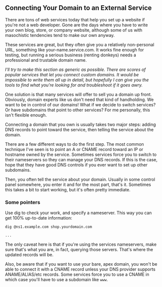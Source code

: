 ## Connecting Your Domain to an External Service

There are tons of web services today that help you set up a website if you're not a web developer. Gone are the days where you have to write your own blog, store, or company website, although some of us with masochistic tendencies tend to make our own anyway.

These services are great, but they often give you a relatively non-personal URL, something like your-name.service.com. It works fine enough for testing, but running a serious business (renting donkeys) needs a professional and trustable domain name.

_I'll try to make this section as generic as possible. There are scores of popular services that let you connect custom domains. It would be impossible to write them all up in detail, but hopefully I can give you the tools to find what you're looking for and troubleshoot if it goes awry._

One solution is that many services will offer to sell you a domain up front. Obviously, domain experts like us don't need that kind of handholding. We want to be in control of our domains! What if we decide to switch services? Or have subdomains that point to other services? For me personally, this isn't flexible enough.

Connecting a domain that you own is usually takes two major steps: adding DNS records to point toward the service, then telling the service about the domain.

There are a few different ways to do the first step. The most common technique I've seen is to point an A or CNAME record toward an IP or hostname owned by the service. Sometimes services force you to switch to their nameservers so they can manage your DNS records. If this is the case, hope that they have good DNS controls if you ever want to set up other subdomains.

Then, you often tell the service about your domain. Usually in some control panel somewhere, you enter it and for the most part, that's it. Sometimes this takes a bit to start working, but it's often pretty immediate.

### Some pointers

Use dig to check your work, and specify a nameserver. This way you can get 100% up-to-date information:

```dig
dig @ns1.example.com shop.yourdomain.com

...
```

The only caveat here is that if you're using the services nameservers, make sure that's what you are, in fact, querying those servers. That's where the updated records will be.

Also, be aware that if you want to use your bare, apex domain, you won't be able to connect it with a  CNAME record unless your DNS provider supports ANAME/ALIAS/etc records. Some services force you to use a CNAME in which case you'll have to use a subdomain like `www`.
